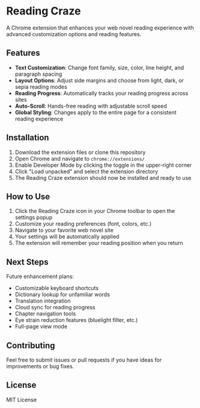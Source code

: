 # Reading Craze

A Chrome extension that enhances your web novel reading experience with advanced customization options and reading features.

## Features

- **Text Customization**: Change font family, size, color, line height, and paragraph spacing
- **Layout Options**: Adjust side margins and choose from light, dark, or sepia reading modes
- **Reading Progress**: Automatically tracks your reading progress across sites
- **Auto-Scroll**: Hands-free reading with adjustable scroll speed
- **Global Styling**: Changes apply to the entire page for a consistent reading experience

## Installation

1. Download the extension files or clone this repository
2. Open Chrome and navigate to `chrome://extensions/`
3. Enable Developer Mode by clicking the toggle in the upper-right corner
4. Click "Load unpacked" and select the extension directory
5. The Reading Craze extension should now be installed and ready to use

## How to Use

1. Click the Reading Craze icon in your Chrome toolbar to open the settings popup
2. Customize your reading preferences (font, colors, etc.)
3. Navigate to your favorite web novel site
4. Your settings will be automatically applied
5. The extension will remember your reading position when you return

## Next Steps

Future enhancement plans:

- Customizable keyboard shortcuts
- Dictionary lookup for unfamiliar words
- Translation integration
- Cloud sync for reading progress
- Chapter navigation tools
- Eye strain reduction features (bluelight filter, etc.)
- Full-page view mode

## Contributing

Feel free to submit issues or pull requests if you have ideas for improvements or bug fixes.

## License

MIT License
